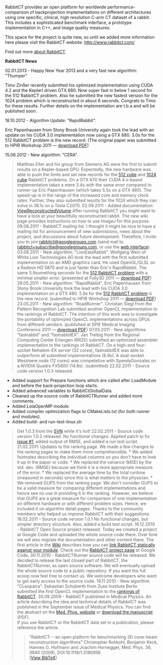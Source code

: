 RabbitCT provides an open platform for worldwide performance-comparison of backprojection implementations on different architectures using one specific, clinical, high resolution C-arm CT dataset of a rabbit. This includes a sophisticated benchmark interface, a prototype implementation in C++, and image quality measures.

This space for the project is quite new, so until we added more information here please visit the RabbitCT website: http://www.rabbitct.com/

Find out more [about RabbitCT](http://code.google.com/p/rabbitct/wiki/About).

**RabbitCT News**

02.01.2013 - Happy New Year 2013 and a very fast new algorithm: "Thumper"

Timo Zinßer recently submitted his optimized implementation using CUDA 4.2 and the KeplerI driven GTX 680. Now super fast in below 1 second for the 512 RabbitCT problem. Also he submitted the new fastest version for the 1024 problem which is reconstructed in about 6 seconds. Congrats to Timo for these results.
Further details on the implementation are t.b.a and will be published soon.

18.10.2012 - Algorithm Update: "RapidRabbit".

Eric Papenhausen from Stony Brook University again took the lead with an update on his CUDA 3.0 implementation now using a GTX 680. 3.0s for the 512 RabbitCT problem is the new record. (The original paper was submitted to HPIR Workshop 2011 — [download PDF](http://www.cs.sunysb.edu/~epapenhausen/publications/rabbitCT_hpir11.pdf))


15.06.2012 - New algorithm: "CERA".
> Matthias Elter and his group from Siemens AG were the first to submit results on a Kepler-based GPU. Expectedly, the new hardware was able to push the limits and set new records for the [512 cube](http://www5.cs.fau.de/research/projects/rabbitct/ranking/?ps=512) and [1024 cube](http://www5.cs.fau.de/research/projects/rabbitct/ranking/?ps=1024) RabbitCT problems. On a GTX 670 their CUDA 4.x-based implementation takes a mere 3.4s with the same error compared to runner-up Eric Papenhausen (which takes 5.5s on a GTX 480). The speed-up is in the range of the increased core and memory clock rates. Further, they also submitted results for the 1024 which they can solve in 36.1s on a Tesla C2070.
02.09.2011 - Added documentation: [ViewReconstructedVolume](ViewReconstructedVolume.md)
> After running RabbitCT you might want to have a look at your beautifully reconstructed rabbit. The new wiki page provides instructions on how to use ImageJ for this purpose.
09.08.2011 - RabbitCT mailing list.
> I thought it might be nice to have a mailing list for announcement of new submissions, news about the project, and discussions about future development. Therefore, I invite you to join [rabbitct@googlegroups.com](mailto:rabbitct@googlegroups.com) (send mail to [rabbitct+subscribe@googlegroups.com](mailto:rabbitct+subscribe@googlegroups.com), or use the [web interface](https://groups.google.com/group/rabbitct)).
03.08.2011 - New algorithm: "LionEatsRabbit".
> Wolfgang Wein of White Lion Technologies AG took the lead with the first submitted implementation on an AMD graphics card. He used OpenGL/GLSL on a Radeon HD 5870 and is just faster than Eric's RapidRabbit. The same 5.9something seconds for the [512 RabbitCT problem](http://www5.informatik.uni-erlangen.de/research/projects/rabbitct/ranking/?ps=512) with a minimal smaller error. (presented at Fully3D 2011 — [download PDF](http://ar.in.tum.de/pub/wein2011selfcal/wein2011selfcal.pdf))
29.05.2011 - New algorithm: "RapidRabbit".
> Eric Papenhausen from Stony Brook University took the lead with his CUDA 3.0 implementation on a GTX 480. 5.9s for the [512 RabbitCT problem](http://www5.informatik.uni-erlangen.de/research/projects/rabbitct/ranking/?ps=512) is the new record. (submitted to HPIR Workshop 2011 — [download PDF](http://www.cs.sunysb.edu/~epapenhausen/publications/rabbitCT_hpir11.pdf))
23.05.2011 - New algorithm: "RoadRunner".
> Christian Siegl from the Pattern Recognition Lab submitted another OpenCL implementation to the rankings of RabbitCT. The intention of this work was to investigate the portability of optimized OpenCL implementations across GPUs from different vendors. (published at SPIE Medical Imaging Conference 2011 — [download PDF](http://www5.informatik.uni-erlangen.de/Forschung/Publikationen/2011/Siegl11-OAV.pdf))
07.05.2011 - New algorithms: "fastrabbit" and "fastrabbitEX".
> Jan Treibig from the Regional Computing Center Erlangen (RRZE) submitted an optimized assembler implementation to the rankings of RabbitCT. On a high-end four-socket Nehalem-EX server (32 cores), fastrabbitEX was able to outperform all submitted implementations (8.9s). A dual-socket Westmere node (12 cores) was competetive with SpeedyGonzales on a NVIDIA Quadro FX5800 (14.8s). (submitted)
22.02.2011 - Source code version 1.0.3 released.
  * Added support for Prepare functions which are called after LoadModule and before the back-projection loop starts.
  * Added advanced variables to RabbitCtGlobalData.
  * Cleaned up the source code of RabbitCTRunner and added more comments.
  * Added LolaOpenMP module.
  * Added compiler optimization flags to CMakeLists.txt (for both runner and modules).
  * Added build- and run-test-linux.sh
> Get 1.0.3 from the [SVN](http://code.google.com/p/rabbitct/source/checkout) while it's hot!
22.02.2011 - Source code version 1.0.2 released.
> No functional changes. Applied patch to fix [issue #1](https://code.google.com/p/rabbitct/issues/detail?id=#1), added output of RMSE, and added a run test script.
21.02.2011: Updates to the ranking page.
> We made a few changes to the ranking pages to make them more comprehensible.
    * We added footnotes describing the individual columns so you don't have to look it up in the paper or code.
    * We replaced the variance (MSE) by the std. dev. (RMSE) because we think it is a more appropriate measure of the error.
    * We replaced the average time by the total runtime (measured in seconds) since this is what matters to the physician.
    * We removed GUPS from the ranking page. We don't consider GUPS to be a valid measure for comparing different implementations and hence see no use in providing it in the ranking. However, we believe that GUPS are a great measure for comparison of one implementation on different hardware or with different problem sizes. Hence, we included it on algorithm detail pages.
> Thanks to the community members who helped us improve R<span>abbit</span>CT with their suggestions.
18.02.2011 - Source code version 1.0.1
> No functional changes, but simpler directory structure. Also, added a build test script.
16.12.2010 - RabbitCT Open Source project released.
> Today we created a project at Google Code and uploaded the whole source code there. Over time we will also migrate the documentation and other content there. The first article in the [Wiki](http://code.google.com/p/rabbitct/w/list) describes how you can <a href='http://code.google.com/p/rabbitct/wiki/StaticLinking'>link R<span>abbit</span>CT statically against your module</a>. Check out the <a href='http://code.google.com/p/rabbitct/'>R<span>abbit</span>CT project page</a> at Google Code.
30.11.2010 - RabbitCTRunner source code will be released.
> We decided to release the last closed part of R<span>abbit</span>CT, the RabbitCTRunner, as open source software. We will eventually upload the whole source code to a public repository. If you want the full scoop now feel free to contact us. We welcome developers who want to get early access to the source code.
19.11.2010 - New algorithm "CLeopatra".
> Sebastian Schuberth from Zuse Institute Berlin submitted the first OpenCL implementation to the [rankings of RabbitCT](http://www.rabbitct.com/ranking).
30.09.2009 - R<span>abbit</span>CT published in Medical Physics.
> An article describing the idea and technical details of R<span>abbit</span>CT was published in the September issue of Medical Physics. You can find the abstract on the [Med. Phys. website](http://dx.doi.org/10.1118/1.3180956) or [download the manuscript](http://www5.informatik.uni-erlangen.de/Forschung/Publikationen/2009/Rohkohl09-TNR.pdf) (PDF).<br />If you use R<span>abbit</span>CT or the R<span>abbit</span>CT data set in a publication, please reference the article.<br />
> > "RabbitCT---an open platform for benchmarking 3D cone-beam reconstruction algorithms" Christopher Rohkohl, Benjamin Keck, Hannes G. Hofmann and Joachim Hornegger, Med. Phys. 36, 3940 (2009), DOI:10.1118/1.3180956<br />
> > ([View BibTeX](http://univis.uni-erlangen.de/prg?search=publications&id=90975790&show=bibtex))